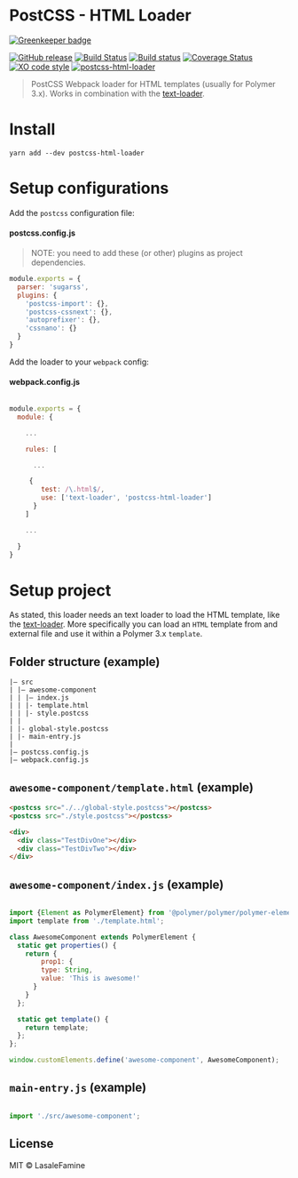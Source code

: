 # PostCSS - HTML Loader

[![Greenkeeper badge](https://badges.greenkeeper.io/PolymerX/postcss-html-loader.svg)](https://greenkeeper.io/)

[![GitHub release](https://img.shields.io/github/release/PolymerX/postcss-html-loader.svg?style=flat-square)](https://github.com/PolymerX/postcss-html-loader)
[![Build Status](https://travis-ci.org/PolymerX/postcss-html-loader.svg?branch=master&style=flat-square)](https://travis-ci.org/PolymerX/postcss-html-loader)
[![Build status](https://ci.appveyor.com/api/projects/status/0ksik9f3euryjq9x?svg=true)](https://ci.appveyor.com/project/LasaleFamine/postcss-html-loader)
[![Coverage Status](https://coveralls.io/repos/github/PolymerX/postcss-html-loader/badge.svg?branch=master&style=flat-square)](https://coveralls.io/github/PolymerX/postcss-html-loader?branch=master)
[![XO code style](https://img.shields.io/badge/code_style-XO-5ed9c7.svg?style=flat-square)](https://github.com/sindresorhus/xo)
[![postcss-html-loader](https://img.shields.io/badge/polymerX-postcss--html--loader-red.svg?style=flat-square)](https://github.com/PolymerX/postcss-html-loader)

> PostCSS Webpack loader for HTML templates (usually for Polymer 3.x). Works in combination with the [text-loader](https://www.npmjs.com/package/text-loader).

# Install

    yarn add --dev postcss-html-loader

# Setup configurations

Add the `postcss` configuration file:

#### postcss.config.js

> NOTE: you need to add these (or other) plugins as project dependencies.

```js
module.exports = {
  parser: 'sugarss',
  plugins: {
    'postcss-import': {},
    'postcss-cssnext': {},
    'autoprefixer': {},
    'cssnano': {}
  }
}
```

Add the loader to your `webpack` config:

#### webpack.config.js

```js

module.exports = {
  module: {

    ...

    rules: [

      ...

     {
        test: /\.html$/,
        use: ['text-loader', 'postcss-html-loader']
      }
    ]

    ...

  }
}

```


# Setup project

As stated, this loader needs an text loader to load the HTML template, like the [text-loader](https://www.npmjs.com/package/text-loader). More specifically you can load an `HTML` template from and external file and use it within a Polymer 3.x `template`.

## Folder structure (example)

    |– src
    | |– awesome-component
    | | |– index.js
    | | |- template.html
    | | |- style.postcss
    | |
    | |- global-style.postcss
    | |- main-entry.js
    |
    |– postcss.config.js
    |– webpack.config.js

## `awesome-component/template.html` (example)

```html
<postcss src="./../global-style.postcss"></postcss>
<postcss src="./style.postcss"></postcss>

<div>
  <div class="TestDivOne"></div>
  <div class="TestDivTwo"></div>
</div>
```

## `awesome-component/index.js` (example)

```js

import {Element as PolymerElement} from '@polymer/polymer/polymer-element';
import template from './template.html';

class AwesomeComponent extends PolymerElement {
  static get properties() {
    return {
        prop1: {
        type: String,
        value: 'This is awesome!'
      }
    }
  };

  static get template() {
    return template;
  };
};

window.customElements.define('awesome-component', AwesomeComponent);

```

## `main-entry.js` (example)

```js

import './src/awesome-component';

```


## License

MIT © LasaleFamine